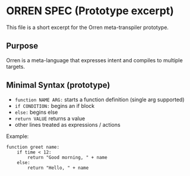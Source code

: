 # ORREN SPEC (Prototype excerpt)

This file is a short excerpt for the Orren meta-transpiler prototype.

## Purpose
Orren is a meta-language that expresses intent and compiles to multiple targets.

## Minimal Syntax (prototype)
- `function NAME ARG:` starts a function definition (single arg supported)
- `if CONDITION:` begins an if block
- `else:` begins else
- `return VALUE` returns a value
- other lines treated as expressions / actions

Example:
```
function greet name:
    if time < 12:
        return "Good morning, " + name
    else:
        return "Hello, " + name
```
